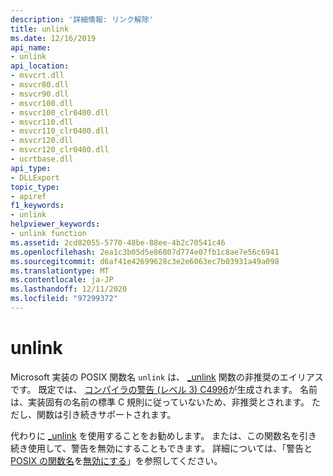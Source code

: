 ```yaml
---
description: '詳細情報: リンク解除'
title: unlink
ms.date: 12/16/2019
api_name:
- unlink
api_location:
- msvcrt.dll
- msvcr80.dll
- msvcr90.dll
- msvcr100.dll
- msvcr100_clr0400.dll
- msvcr110.dll
- msvcr110_clr0400.dll
- msvcr120.dll
- msvcr120_clr0400.dll
- ucrtbase.dll
api_type:
- DLLExport
topic_type:
- apiref
f1_keywords:
- unlink
helpviewer_keywords:
- unlink function
ms.assetid: 2cd82055-5770-48be-88ee-4b2c70541c46
ms.openlocfilehash: 2ea1c3b05d5e86807d774e07fb1c8ae7e56c6941
ms.sourcegitcommit: d6af41e42699628c3e2e6063ec7b03931a49a098
ms.translationtype: MT
ms.contentlocale: ja-JP
ms.lasthandoff: 12/11/2020
ms.locfileid: "97299372"
---
```

# <a name="unlink"></a>unlink

Microsoft 実装の POSIX 関数名 `unlink` は、 [_unlink](unlink-wunlink.md) 関数の非推奨のエイリアスです。 既定では、 [コンパイラの警告 (レベル 3) C4996](../../error-messages/compiler-warnings/compiler-warning-level-3-c4996.md)が生成されます。 名前は、実装固有の名前の標準 C 規則に従っていないため、非推奨とされます。 ただし、関数は引き続きサポートされます。

代わりに [_unlink](unlink-wunlink.md) を使用することをお勧めします。 または、この関数名を引き続き使用して、警告を無効にすることもできます。 詳細については、「警告と[POSIX の関数名](../../error-messages/compiler-warnings/compiler-warning-level-3-c4996.md#posix-function-names)を[無効にする](../../error-messages/compiler-warnings/compiler-warning-level-3-c4996.md#turn-off-the-warning)」を参照してください。
